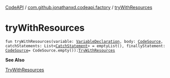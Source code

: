 [CodeAPI](../index.md) / [com.github.jonathanxd.codeapi.factory](index.md) / [tryWithResources](.)

# tryWithResources

`fun tryWithResources(variable: `[`VariableDeclaration`](../com.github.jonathanxd.codeapi.base/-variable-declaration/index.md)`, body: `[`CodeSource`](../com.github.jonathanxd.codeapi/-code-source/index.md)`, catchStatements: List<`[`CatchStatement`](../com.github.jonathanxd.codeapi.base/-catch-statement/index.md)`> = emptyList(), finallyStatement: `[`CodeSource`](../com.github.jonathanxd.codeapi/-code-source/index.md)` = CodeSource.empty()): `[`TryWithResources`](../com.github.jonathanxd.codeapi.base/-try-with-resources/index.md)

**See Also**

[TryWithResources](../com.github.jonathanxd.codeapi.base/-try-with-resources/index.md)

